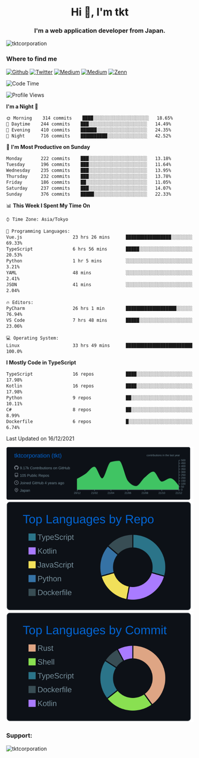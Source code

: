 <h1 align="center">Hi 👋, I'm tkt</h1>
<h3 align="center">I'm a web application developer from Japan.</h3>

<p align="left"> <img src="https://komarev.com/ghpvc/?username=tktcorporation&label=Profile%20views&color=0e75b6&style=flat" alt="tktcorporation" /> </p>

<h3>Where to find me</h3>
<p>
<a href="https://github.com/tktcorporation" target="_blank"><img alt="Github" src="https://img.shields.io/badge/GitHub-%2312100E.svg?&style=for-the-badge&logo=Github&logoColor=white" /></a>
<a href="https://twitter.com/tktcorporation" target="_blank"><img alt="Twitter" src="https://img.shields.io/badge/twitter-%231DA1F2.svg?&style=for-the-badge&logo=twitter&logoColor=white" /></a>
<a href="https://www.linkedin.com/in/tktcorporation" target="_blank"><img alt="Medium" src="https://img.shields.io/badge/linkdin-0a66c2.svg?&style=for-the-badge&logo=linkedin&logoColor=white" /></a>
<a href="https://qiita.com/tktcorporation" target="_blank"><img alt="Medium" src="https://img.shields.io/badge/qiita-55C500.svg?&style=for-the-badge&logo=qiita&logoColor=white" /></a>
<a href="https://zenn.dev/tktcorporation" target="_blank"><img alt="Zenn" src="https://img.shields.io/badge/Zenn-3EA8FF.svg?&style=for-the-badge&logo=Zenn&logoColor=white" /></a>
</p>
  
<!--START_SECTION:waka-->
![Code Time](http://img.shields.io/badge/Code%20Time-57%20hrs%205%20mins-blue)

![Profile Views](http://img.shields.io/badge/Profile%20Views-10-blue)

**I'm a Night 🦉** 

```text
🌞 Morning    314 commits    ████░░░░░░░░░░░░░░░░░░░░░   18.65% 
🌆 Daytime    244 commits    ███░░░░░░░░░░░░░░░░░░░░░░   14.49% 
🌃 Evening    410 commits    ██████░░░░░░░░░░░░░░░░░░░   24.35% 
🌙 Night      716 commits    ██████████░░░░░░░░░░░░░░░   42.52%

```
📅 **I'm Most Productive on Sunday** 

```text
Monday       222 commits    ███░░░░░░░░░░░░░░░░░░░░░░   13.18% 
Tuesday      196 commits    ███░░░░░░░░░░░░░░░░░░░░░░   11.64% 
Wednesday    235 commits    ███░░░░░░░░░░░░░░░░░░░░░░   13.95% 
Thursday     232 commits    ███░░░░░░░░░░░░░░░░░░░░░░   13.78% 
Friday       186 commits    ██░░░░░░░░░░░░░░░░░░░░░░░   11.05% 
Saturday     237 commits    ███░░░░░░░░░░░░░░░░░░░░░░   14.07% 
Sunday       376 commits    █████░░░░░░░░░░░░░░░░░░░░   22.33%

```


📊 **This Week I Spent My Time On** 

```text
⌚︎ Time Zone: Asia/Tokyo

💬 Programming Languages: 
Vue.js                   23 hrs 26 mins      █████████████████░░░░░░░░   69.33% 
TypeScript               6 hrs 56 mins       █████░░░░░░░░░░░░░░░░░░░░   20.53% 
Python                   1 hr 5 mins         ░░░░░░░░░░░░░░░░░░░░░░░░░   3.21% 
YAML                     48 mins             ░░░░░░░░░░░░░░░░░░░░░░░░░   2.41% 
JSON                     41 mins             ░░░░░░░░░░░░░░░░░░░░░░░░░   2.04%

🔥 Editors: 
PyCharm                  26 hrs 1 min        ███████████████████░░░░░░   76.94% 
VS Code                  7 hrs 48 mins       █████░░░░░░░░░░░░░░░░░░░░   23.06%

💻 Operating System: 
Linux                    33 hrs 49 mins      █████████████████████████   100.0%

```

**I Mostly Code in TypeScript** 

```text
TypeScript               16 repos            ████░░░░░░░░░░░░░░░░░░░░░   17.98% 
Kotlin                   16 repos            ████░░░░░░░░░░░░░░░░░░░░░   17.98% 
Python                   9 repos             ██░░░░░░░░░░░░░░░░░░░░░░░   10.11% 
C#                       8 repos             ██░░░░░░░░░░░░░░░░░░░░░░░   8.99% 
Dockerfile               6 repos             █░░░░░░░░░░░░░░░░░░░░░░░░   6.74%

```



 Last Updated on 16/12/2021
<!--END_SECTION:waka-->

[![](https://raw.githubusercontent.com/tktcorporation/tktcorporation/master/profile-summary-card-output/github_dark/0-profile-details.svg)](https://github.com/vn7n24fzkq/github-profile-summary-cards)
[![](https://raw.githubusercontent.com/tktcorporation/tktcorporation/master/profile-summary-card-output/github_dark/1-repos-per-language.svg)](https://github.com/vn7n24fzkq/github-profile-summary-cards) [![](https://raw.githubusercontent.com/tktcorporation/tktcorporation/master/profile-summary-card-output/github_dark/2-most-commit-language.svg)](https://github.com/vn7n24fzkq/github-profile-summary-cards)

<h3 align="left">Support:</h3>
<p><a href="https://www.buymeacoffee.com/tktcorporation"> <img align="left" src="https://cdn.buymeacoffee.com/buttons/v2/default-yellow.png" height="50" width="210" alt="tktcorporation" /></a></p><br><br>

